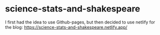 # science-stats-and-shakespeare

I first had the idea to use Github-pages, but then decided to use netlify for the blog:
https://science-stats-and-shakespeare.netlify.app/
